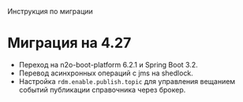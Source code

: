 Инструкция по миграции

# Миграция на 4.27

* Переход на n2o-boot-platform 6.2.1 и Spring Boot 3.2.
* Перевод асинхронных операций с jms на shedlock.
* Настройка `rdm.enable.publish.topic` для управления вещанием событий публикации справочника через брокер.